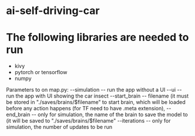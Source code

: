 # ai-self-driving-car

# The following libraries are needed to run
* kivy
* pytorch or tensorflow
* numpy


Parameters to on map.py:
    --simulation -- run the app without a UI
    --ui  -- run the app with UI showing the car insect
    --start_brain -- filename (it must be stored in "./saves/brains/$filename" to start brain, which will be loaded before any action happens (for TF need to have .meta extension),
    --end_brain -- only for simulation, the name of the brain to save the model to (it will be saved to "./saves/brains/$filename"
    --iterations -- only for simulation, the number of updates to be run